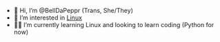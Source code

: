 - 👋 Hi, I’m @BellDaPeppr (Trans, She/They)
- 🐧 I’m interested in [Linux](https://gitlab.archlinux.org/archlinux)
- 🐧🐍 I’m currently learning Linux and looking to learn coding (Python for now)
